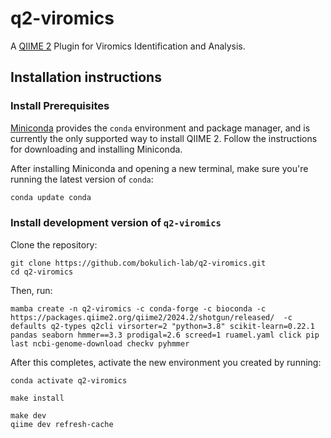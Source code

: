 # q2-viromics

A [QIIME 2](https://qiime2.org) Plugin for Viromics Identification and Analysis.

## Installation instructions

### Install Prerequisites

[Miniconda](https://conda.io/miniconda.html) provides the `conda` environment and package manager, and is currently the only supported way to install QIIME 2.
Follow the instructions for downloading and installing Miniconda.

After installing Miniconda and opening a new terminal, make sure you're running the latest version of `conda`:

```bash
conda update conda
```

###  Install development version of `q2-viromics`
Clone the repository:
```shell
git clone https://github.com/bokulich-lab/q2-viromics.git
cd q2-viromics
```

Then, run:

```shell
mamba create -n q2-viromics -c conda-forge -c bioconda -c https://packages.qiime2.org/qiime2/2024.2/shotgun/released/  -c defaults q2-types q2cli virsorter=2 "python=3.8" scikit-learn=0.22.1 pandas seaborn hmmer==3.3 prodigal=2.6 screed=1 ruamel.yaml click pip last ncbi-genome-download checkv pyhmmer
```

After this completes, activate the new environment you created by running:

```shell
conda activate q2-viromics
```

```shell
make install
```

```shell
make dev
qiime dev refresh-cache
```
